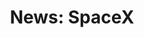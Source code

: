 ---
title: "News: SpaceX"
layout: revealjs-mini-thesis
vocabulary:
- to fly
- travelers
- mysterious
- to name
paragraph:
- SpaceX said it will fly two people around the moon next year. 
- No one has tried a trip like it for many years.
- Elon Musk started the SpaceX company.
- He talked about the trip on Monday.
- The moon travelers are mysterious.
- Musk said the people know each other.
- He did not name the people.
---
